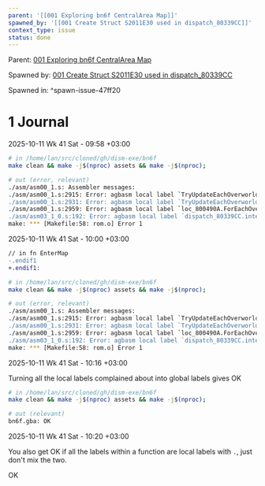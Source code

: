 ```yaml
---
parent: '[[001 Exploring bn6f CentralArea Map]]'
spawned_by: '[[001 Create Struct S2011E30 used in dispatch_80339CC]]'
context_type: issue
status: done
---
```


Parent: [001 Exploring bn6f CentralArea Map](../001%20Exploring%20bn6f%20CentralArea%20Map.md)

Spawned by: [001 Create Struct S2011E30 used in dispatch_80339CC](../tasks/001%20Create%20Struct%20S2011E30%20used%20in%20dispatch_80339CC.md)

Spawned in: [<a name="spawn-issue-47ff20" />^spawn-issue-47ff20](../tasks/001%20Create%20Struct%20S2011E30%20used%20in%20dispatch_80339CC.md#spawn-issue-47ff20)

# 1 Journal

2025-10-11 Wk 41 Sat - 09:58 +03:00

````sh
# in /home/lan/src/cloned/gh/dism-exe/bn6f
make clean && make -j$(nproc) assets && make -j$(nproc);

# out (error, relevant)
./asm/asm00_1.s: Assembler messages:
./asm/asm00_1.s:2915: Error: agbasm local label `TryUpdateEachOverworldMapObject_80048D2.ret_8004920' was not defined within its scope
./asm/asm00_1.s:2931: Error: agbasm local label `TryUpdateEachOverworldMapObject_80048D2.endcheck_8004916' was not defined within its scope
./asm/asm00_1.s:2959: Error: agbasm local label `loc_800490A.ForEachOverworldMapObject_80048F2' was not defined within its scope
./asm/asm03_1_0.s:192: Error: agbasm local label `dispatch_80339CC.internet_8033A0A' was not defined within its scope
make: *** [Makefile:58: rom.o] Error 1
````

2025-10-11 Wk 41 Sat - 10:00 +03:00

````diff
// in fn EnterMap
-.endif1
+.endif1:
````

````sh
# in /home/lan/src/cloned/gh/dism-exe/bn6f
make clean && make -j$(nproc) assets && make -j$(nproc);

# out (error, relevant)
./asm/asm00_1.s: Assembler messages:
./asm/asm00_1.s:2915: Error: agbasm local label `TryUpdateEachOverworldMapObject_80048D2.ret_8004920' was not defined within its scope
./asm/asm00_1.s:2931: Error: agbasm local label `TryUpdateEachOverworldMapObject_80048D2.endcheck_8004916' was not defined within its scope
./asm/asm00_1.s:2959: Error: agbasm local label `loc_800490A.ForEachOverworldMapObject_80048F2' was not defined within its scope
./asm/asm03_1_0.s:192: Error: agbasm local label `dispatch_80339CC.internet_8033A0A' was not defined within its scope
make: *** [Makefile:58: rom.o] Error 1
````

2025-10-11 Wk 41 Sat - 10:16 +03:00

Turning all the local labels complained about into global labels gives OK

````sh
# in /home/lan/src/cloned/gh/dism-exe/bn6f
make clean && make -j$(nproc) assets && make -j$(nproc);

# out (relevant)
bn6f.gba: OK
````

2025-10-11 Wk 41 Sat - 10:20 +03:00

You also get OK if all the labels within a function are local labels with `.`, just don't mix the two.

OK
